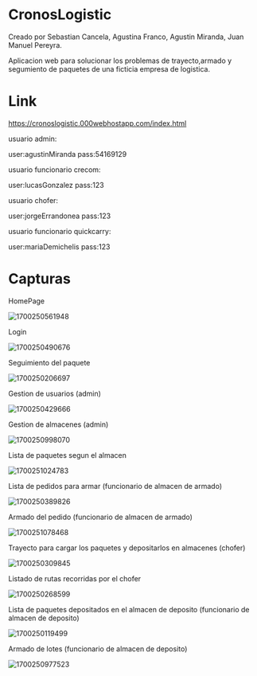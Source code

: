 # CronosLogistic
Creado por Sebastian Cancela, Agustina Franco, Agustin Miranda, Juan Manuel Pereyra.

Aplicacion web para solucionar los problemas de trayecto,armado y segumiento de paquetes de una ficticia empresa de logistica.

# Link
https://cronoslogistic.000webhostapp.com/index.html

usuario admin:

user:agustinMiranda pass:54169129

usuario funcionario crecom:

user:lucasGonzalez pass:123

usuario chofer:

user:jorgeErrandonea pass:123

usuario funcionario quickcarry:

user:mariaDemichelis pass:123

# Capturas

HomePage

![1700250561948](https://github.com/Agustin15/ProyectoQuickCarry/assets/60082275/88175329-7ff6-4085-b6cc-b3107c9a7fbb)


Login      

![1700250490676](https://github.com/Agustin15/ProyectoQuickCarry/assets/60082275/ba4d7e3b-b60a-4b19-ad17-45d785bd7268)

Seguimiento del paquete

![1700250206697](https://github.com/Agustin15/ProyectoQuickCarry/assets/60082275/da01c170-5c42-48e3-8292-883e391e7a8d)

Gestion de usuarios (admin)

![1700250429666](https://github.com/Agustin15/ProyectoQuickCarry/assets/60082275/bbd7de6f-7703-4225-a3e4-5830f582726d)

Gestion de almacenes (admin)

![1700250998070](https://github.com/Agustin15/ProyectoQuickCarry/assets/60082275/fb9d65bd-84e3-478b-a007-4111ebb6ad84)

Lista de paquetes segun el almacen

![1700251024783](https://github.com/Agustin15/ProyectoQuickCarry/assets/60082275/c9eef07d-2216-4fa7-93a4-f6a6e09873d3)


Lista de pedidos para armar (funcionario de almacen de armado)

![1700250389826](https://github.com/Agustin15/ProyectoQuickCarry/assets/60082275/d083465e-08a8-4792-a9ee-714daf36bb73)


Armado del pedido (funcionario de almacen de armado)

![1700251078468](https://github.com/Agustin15/ProyectoQuickCarry/assets/60082275/2c912773-dd53-4e49-a495-8983c7aea5ce)


Trayecto para cargar los paquetes y depositarlos en almacenes (chofer)

![1700250309845](https://github.com/Agustin15/ProyectoQuickCarry/assets/60082275/4e98ea21-38ec-4288-b6bf-e6f835d61d94)

Listado de rutas recorridas por el chofer

![1700250268599](https://github.com/Agustin15/ProyectoQuickCarry/assets/60082275/c4893dd1-0598-4d79-ac48-9471963055e4)

Lista de paquetes depositados en el almacen de deposito (funcionario de almacen de deposito)

![1700250119499](https://github.com/Agustin15/ProyectoQuickCarry/assets/60082275/985c9d7e-602d-490c-a868-dd6097348a3b)

Armado de lotes (funcionario de almacen de deposito)

![1700250977523](https://github.com/Agustin15/ProyectoQuickCarry/assets/60082275/53a9cea8-9cda-4bff-a534-806c023ac92c)




